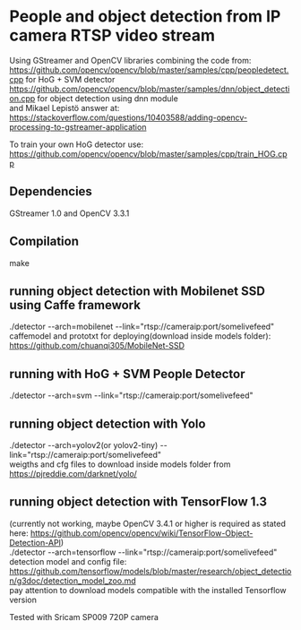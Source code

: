 # People and object detection from IP camera RTSP video stream 



Using GStreamer and OpenCV libraries combining the code from:   
https://github.com/opencv/opencv/blob/master/samples/cpp/peopledetect.cpp for HoG + SVM detector  
https://github.com/opencv/opencv/blob/master/samples/dnn/object_detection.cpp for object detection using dnn module    
and Mikael Lepistö answer at:  
https://stackoverflow.com/questions/10403588/adding-opencv-processing-to-gstreamer-application  


To train your own HoG detector use:  
https://github.com/opencv/opencv/blob/master/samples/cpp/train_HOG.cpp

##  Dependencies
GStreamer 1.0 and OpenCV 3.3.1

## Compilation  
make  
## running object detection with Mobilenet SSD using Caffe framework
./detector --arch=mobilenet --link="rtsp://cameraip:port/somelivefeed"    
caffemodel and prototxt for deploying(download inside models folder): https://github.com/chuanqi305/MobileNet-SSD

## running with HoG + SVM People Detector 
./detector --arch=svm --link="rtsp://cameraip:port/somelivefeed"

## running object detection with Yolo
./detector --arch=yolov2(or yolov2-tiny) --link="rtsp://cameraip:port/somelivefeed"  
weigths and cfg files to download inside models folder from https://pjreddie.com/darknet/yolo/  

## running object detection with TensorFlow 1.3 
(currently not working,  maybe OpenCV 3.4.1 or higher is required as stated here: https://github.com/opencv/opencv/wiki/TensorFlow-Object-Detection-API)  
./detector --arch=tensorflow --link="rtsp://cameraip:port/somelivefeed"  
detection model and config file:  
https://github.com/tensorflow/models/blob/master/research/object_detection/g3doc/detection_model_zoo.md  
pay attention to download models compatible with the installed Tensorflow version

Tested with Sricam SP009 720P camera   
